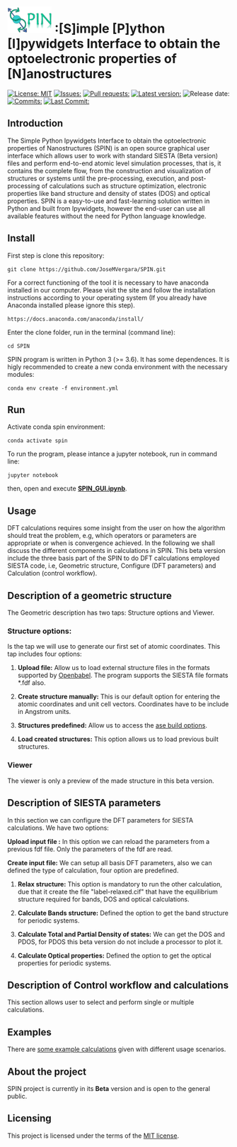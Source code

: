 




#  <img src="./src/images/spin_logo.png" width="100"> :[S]imple [P]ython [I]pywidgets Interface to obtain the optoelectronic properties of [N]anostructures

[![License: MIT](https://img.shields.io/badge/License-MIT-green.svg)](https://opensource.org/licenses/MIT)
[![Issues:](https://img.shields.io/github/issues/JoseMVergara/SPIN)](https://github.com/JoseMVergara/SPIN/issues)
[![Pull requests:](https://img.shields.io/github/issues-pr/JoseMVergara/SPIN)](https://github.com/JoseMVergara/SPIN/pulls)
[![Latest version:](https://img.shields.io/github/v/release/JoseMVergara/SPIN)](https://github.com/JoseMVergara/SPIN/releases/)
![Release date:](https://img.shields.io/github/release-date/JoseMVergara/SPIN)
[![Commits:](https://img.shields.io/github/commit-activity/m/JoseMVergara/SPIN)](https://github.com/JoseMVergara/SPIN/commits/main)
[![Last Commit:](https://img.shields.io/github/last-commit/JoseMVergara/SPIN)](https://github.com/JoseMVergara/SPIN/commits/main)

## Introduction

The Simple Python Ipywidgets Interface to obtain the optoelectronic properties of Nanostructures (SPIN) is an open source graphical user interface which allows user to work with standard SIESTA (Beta version) files and perform end-to-end atomic level simulation processes, that is, it contains the complete flow, from the construction and visualization of structures or systems until the pre-processing, execution, and post-processing of calculations such as structure optimization, electronic properties like band structure and density of states (DOS) and optical properties. SPIN is a easy-to-use and fast-learning solution written in Python and built from Ipywidgets, however the end-user can use all available features without the need for Python language knowledge.

## Install

First step is clone this repository:

    git clone https://github.com/JoseMVergara/SPIN.git

For a correct functioning of the tool it is necessary to have anaconda installed in our computer. Please visit the site and follow the installation instructions according to your operating system (If you already have Anaconda installed please ignore this step).

    https://docs.anaconda.com/anaconda/install/


Enter the clone folder, run in the terminal (command line):

    cd SPIN


SPIN program is written in Python 3 (>= 3.6). It has  some dependences. It is higly recommended to create a new conda environment with the necessary modules:

    conda env create -f environment.yml



## Run

Activate conda spin environment:

    conda activate spin

To run the program, please intance a jupyter notebook, run in command line:

    jupyter notebook

then, open and execute [__SPIN_GUI.ipynb__](https://github.com/JoseMVergara/SPIN/blob/main/SPIN-GUI.ipynb).

## Usage

 DFT calculations requires some insight from the user on how the algorithm should treat the problem, e.g, which operators or parameters are appropriate or when is convergence achieved. In the following we shall discuss the different components in calculations in SPIN. This beta version include  the  three  basis  part  of  the SPIN to  do  DFT  calculations employed SIESTA  code, i.e,  Geometric structure, Configure (DFT  parameters) and Calculation (control workflow).

## Description of a geometric structure

The Geometric description has two taps: Structure options and Viewer.

### Structure options:
 Is the tap we will use to generate our first set of atomic coordinates. This tap includes four options:

1. __Upload file:__ Allow us to load external structure files in the formats supported by [Openbabel](https://open-babel.readthedocs.io/en/latest/FileFormats/Overview.html). The program supports the SIESTA file formats *.fdf also.

2. __Create structure manually:__ This is our default option for entering the atomic coordinates and unit cell vectors. Coordinates have to be include in Angstrom units.

3. __Structures predefined:__ Allow us to access the [ase build options](https://wiki.fysik.dtu.dk/ase/ase/build/build.html).

4. __Load created structures:__ This option allows us to load previous built structures.


### Viewer

The viewer is only a preview of the made structure in this beta version.

## Description of  SIESTA  parameters

In this  section  we  can  configure  the DFT parameters  for  SIESTA  calculations. We have  two  options:


__Upload input file :__ In this  option  we  can  reload the  parameters  from  a previous fdf file.  Only  the parameters of the fdf  are  read.

__Create  input file:__ We  can  setup  all  basis  DFT  parameters,  also we  can  defined the  type  of  calculation,  four option  are  predefined.

1. __Relax structure:__ This  option is  mandatory  to  run the  other  calculation,  due that it  create  the  file "label-relaxed.cif" that have  the  equilibrium  structure required  for  bands, DOS and  optical  calculations.

2. __Calculate Bands structure:__ Defined  the option  to  get  the band structure for  periodic  systems.

3. __Calculate  Total  and  Partial Density  of  states:__ We  can  get  the  DOS  and  PDOS,  for  PDOS  this  beta version  do not include  a  processor  to  plot it.

4. __Calculate  Optical properties:__ Defined  the option  to  get  the optical properties for  periodic  systems.


## Description of Control workflow and calculations

This section allows user to select and perform single or multiple calculations.

## Examples
There are [some example calculations](https://github.com/JoseMVergara/SPIN/tree/main/examples) given with different usage scenarios. 

## About the project

SPIN project is currently in its __Beta__ version and is open to the general public.

## Licensing
This project is licensed under the terms of the [MIT license](https://opensource.org/licenses/MIT).